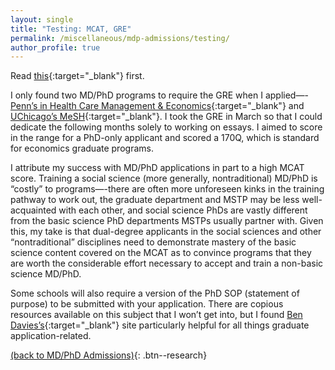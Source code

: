 ```yaml
---
layout: single
title: "Testing: MCAT, GRE"
permalink: /miscellaneous/mdp-admissions/testing/
author_profile: true
---
```


Read [this](https://voices.uchicago.edu/mayalozinski/2021/06/03/md-phd-in-health-economics-admissions-testing/){:target="_blank"} first.

I only found two MD/PhD programs to require the GRE when I applied—-[Penn’s in Health Care Management & Economics](https://www.med.upenn.edu/mstp/research/){:target="_blank"} and [UChicago’s MeSH](https://pritzker.uchicago.edu/academics/mesh){:target="_blank"}. I took the GRE in March so that I could dedicate the following months solely to working on essays. I aimed to score in the range for a PhD-only applicant and scored a 170Q, which is standard for economics graduate programs.

I attribute my success with MD/PhD applications in part to a high MCAT score.  Training a social science (more generally, nontraditional) MD/PhD is “costly” to programs—-there are often more unforeseen kinks in the training pathway to work out, the graduate department and MSTP may be less well-acquainted with each other, and social science PhDs are vastly different from the basic science PhD departments MSTPs usually partner with. Given this, my take is that dual-degree applicants in the social sciences and other “nontraditional” disciplines need to demonstrate mastery of the basic science content covered on the MCAT as to convince programs that they are worth the considerable effort necessary to accept and train a non-basic science MD/PhD. 

Some schools will also require a version of the PhD SOP (statement of purpose) to be submitted with your application. There are copious resources available on this subject that I won’t get into, but I found [Ben Davies’s](https://bldavies.com/blog/applying-economics-phd-programs/){:target="_blank"} site particularly helpful for all things graduate application-related.

[(back to MD/PhD Admissions)](/miscellaneous/mdp-admissions){: .btn--research}
